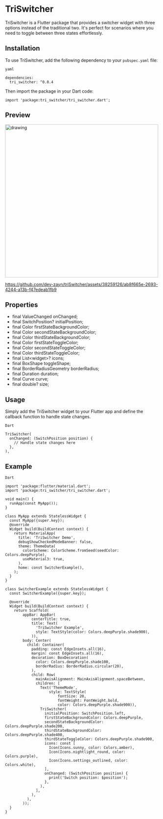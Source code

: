 # TriSwitcher

TriSwitcher is a Flutter package that provides a switcher widget with three options instead of the
traditional two. It's perfect for scenarios where you need to toggle between three states
effortlessly.

## Installation

To use TriSwitcher, add the following dependency to your `pubspec.yaml` file:

`yaml`
```
dependencies:
  tri_switcher: ^0.0.4
```

Then import the package in your Dart code:

```import 'package:tri_switcher/tri_switcher.dart';```

## Preview

<img src="https://github.com/dev-zayn/triSwitcher/assets/38259126/4dd35227-722c-4f01-a3bc-a6a31ca8c86e" alt="drawing" width="500"/>

https://github.com/dev-zayn/triSwitcher/assets/38259126/ab8f665e-2693-4244-a13b-f47edeab1fb9

## Properties
- final ValueChanged<SwitchPosition> onChanged;
- final SwitchPosition? initialPosition;
- final Color firstStateBackgroundColor;
- final Color secondStateBackgroundColor;
- final Color thirdStateBackgroundColor;
- final Color firstStateToggleColor;
- final Color secondStateToggleColor;
- final Color thirdStateToggleColor;
- final List<widget<x>>? icons;
- final BoxShape toggleShape;
- final BorderRadiusGeometry borderRadius;
- final Duration duration;
- final Curve curve;
- final double? size;

## Usage

Simply add the TriSwitcher widget to your Flutter app and define the callback function to handle state changes.

`Dart`
```
TriSwitcher(
  onChanged: (SwitchPosition position) {
    // Handle state changes here
  },
),
```
## Example

`Dart`
```
import 'package:flutter/material.dart';
import 'package:tri_switcher/tri_switcher.dart';

void main() {
  runApp(const MyApp());
}

class MyApp extends StatelessWidget {
  const MyApp({super.key});
  @override
  Widget build(BuildContext context) {
    return MaterialApp(
      title: 'TriSwitcher Demo',
      debugShowCheckedModeBanner: false,
      theme: ThemeData(
        colorScheme: ColorScheme.fromSeed(seedColor: Colors.deepPurple),
        useMaterial3: true,
      ),
      home: const SwitcherExample(),
    );
  }
}

class SwitcherExample extends StatelessWidget {
  const SwitcherExample({super.key});

  @override
  Widget build(BuildContext context) {
    return Scaffold(
        appBar: AppBar(
            centerTitle: true,
            title: Text(
              'TriSwitcher Example',
              style: TextStyle(color: Colors.deepPurple.shade900),
            )),
        body: Center(
          child: Container(
            padding: const EdgeInsets.all(16),
            margin: const EdgeInsets.all(16),
            decoration: BoxDecoration(
              color: Colors.deepPurple.shade100,
              borderRadius: BorderRadius.circular(20),
            ),
            child: Row(
              mainAxisAlignment: MainAxisAlignment.spaceBetween,
              children: [
                Text('ThemeMode',
                    style: TextStyle(
                        fontSize: 20,
                        fontWeight: FontWeight.bold,
                        color: Colors.deepPurple.shade900)),
                TriSwitcher(
                  initialPosition: SwitchPosition.left,
                  firstStateBackgroundColor: Colors.deepPurple,
                  secondStateBackgroundColor: Colors.deepPurple.shade200,
                  thirdStateBackgroundColor: Colors.deepPurple.shade400,
                  thirdStateToggleColor: Colors.deepPurple.shade900,
                  icons: const [
                    Icon(Icons.sunny, color: Colors.amber),
                    Icon(Icons.nightlight_round, color: Colors.purple),
                    Icon(Icons.settings_outlined, color: Colors.white),
                  ],
                  onChanged: (SwitchPosition position) {
                    print('Switch position: $position');
                  },
                ),
              ],
            ),
          ),
        ));
  }
}
```
